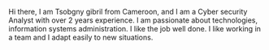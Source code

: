 Hi there,
I am Tsobgny gibril from Cameroon, and I am a Cyber security Analyst with over 2 years experience. I am passionate about technologies, information systems administration. I like the job well done. I like working in a team and I adapt easily to new situations.
